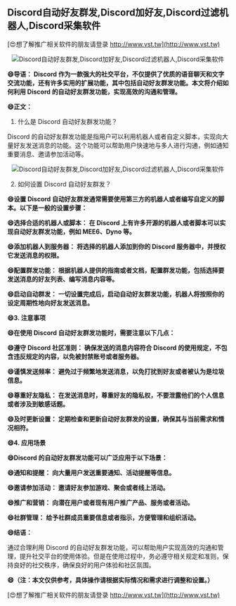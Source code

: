## **Discord自动好友群发,Discord加好友,Discord过滤机器人,Discord采集软件**

[😍想了解推广相关软件的朋友请登录 http://www.vst.tw](http://www.vst.tw)

 <center><img src="https://vst.tw/MP4/tuiguang/png/0.png" alt="Discord自动好友群发,Discord加好友,Discord过滤机器人,Discord采集软件"></center>

**😄导语： Discord 作为一款强大的社交平台，不仅提供了优质的语音聊天和文字交流功能，还有许多实用的扩展功能，其中包括自动好友群发功能。本文将介绍如何利用 Discord 的自动好友群发功能，实现高效的沟通和管理。**

**😄正文：**

1. 什么是 Discord 自动好友群发功能？

Discord 的自动好友群发功能是指用户可以利用机器人或者自定义脚本，实现向大量好友发送消息的功能。这个功能可以帮助用户快速地与多人进行沟通，例如通知重要消息、邀请参加活动等。

 <center><img src="https://vst.tw/MP4/tuiguang/png/8.png" alt="Discord自动好友群发,Discord加好友,Discord过滤机器人,Discord采集软件"></center>

2. 如何设置 Discord 自动好友群发？

**😄设置 Discord 自动好友群发通常需要使用第三方的机器人或者编写自定义的脚本。以下是一般的设置步骤：**

**😄选择合适的机器人或脚本： 在 Discord 上有许多开源的机器人或者脚本可以实现自动好友群发功能，例如 MEE6、Dyno 等。**

**😄添加机器人到服务器： 将选择的机器人添加到你的 Discord 服务器中，并授权它发送消息的权限。**

**😄配置群发功能： 根据机器人提供的指南或者文档，配置群发功能，包括选择要发送消息的好友列表、编写消息内容等。**

**😄启动自动群发： 一切设置完成后，启动自动好友群发功能，机器人将按照你的设定周期性地向好友发送消息。**

**😄3. 注意事项**

**😄在使用 Discord 自动好友群发功能时，需要注意以下几点：**

**😄遵守 Discord 社区准则： 确保发送的消息内容符合 Discord 的使用规定，不包含违反规定的内容，以免被封禁账号或者服务器。**

**😄谨慎发送频率： 避免过于频繁地发送消息，以免打扰到好友或者被认为是垃圾信息。**

**😄尊重好友隐私： 在发送消息时，尊重好友的隐私权，不要泄露他们的个人信息或者涉及到敏感话题。**

**😄及时更新设置： 定期检查和更新自动好友群发的设置，确保其与当前需求和情况相符。**

**😄4. 应用场景**

**😄Discord 的自动好友群发功能可以广泛应用于以下场景：**

**😄通知和提醒： 向大量用户发送重要通知、活动提醒等信息。**

**😄邀请参加活动： 邀请好友参加游戏、聚会或者线上活动。**

**😄推广和营销： 向潜在用户或者现有用户推广产品、服务或者活动。**

**😄社群管理： 给予社群成员重要信息或者指示，方便管理和组织活动。**

**😄结语：**

通过合理利用 Discord 的自动好友群发功能，可以帮助用户实现高效的沟通和管理，提升社交平台的使用体验。但是在使用过程中，务必遵守相关规定和准则，保持良好的社交秩序，确保良好的用户体验和社区氛围。

**😄（注：本文仅供参考，具体操作请根据实际情况和需求进行调整和设置。）**

[😍想了解推广相关软件的朋友请登录 http://www.vst.tw](http://www.vst.tw)



